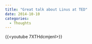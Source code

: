```yaml
---
title: "Great talk about Linus at TED"
date: 2014-10-10
categories:
  - Thoughts
---
```


{{<youtube 7XTHdcmjenI>}}
